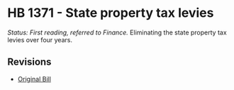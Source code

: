 # HB 1371 - State property tax levies
*Status: First reading, referred to Finance.*
Eliminating the state property tax levies over four years.

## Revisions
* [Original Bill](1/)